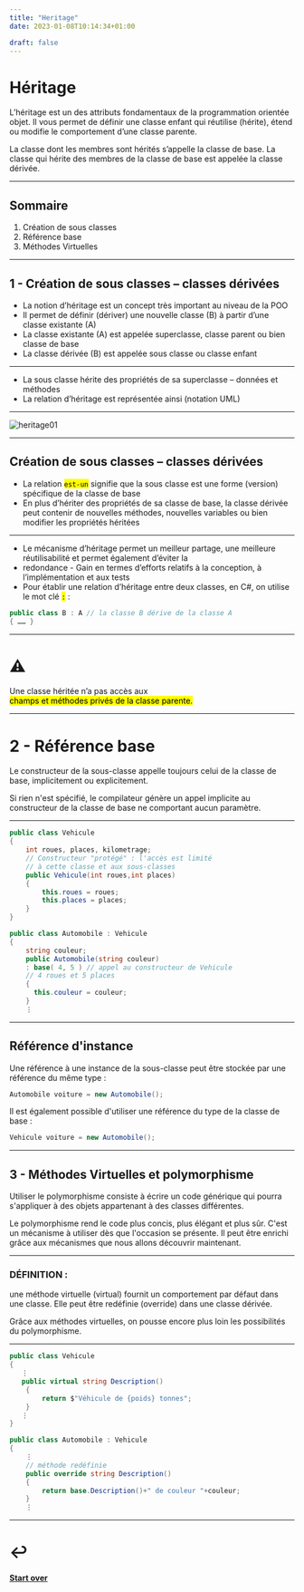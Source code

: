 ```yaml
---
title: "Heritage"
date: 2023-01-08T10:14:34+01:00

draft: false
---
```

<style>
  .reveal p {
    text-align: left;
  }
  .reveal ul {
    display: block;
  }
  .reveal ol {
    display: block;
  }
  .size {
  font-size: 28px;
  }
  .sizeXXX {
  font-size: xxx-large;
  }
    .blanc
{
background-color :white;
}
</style>

# Héritage
L’héritage est un des attributs fondamentaux de la programmation orientée objet. Il vous permet de définir une classe enfant qui réutilise (hérite), étend ou modifie le comportement d’une classe parente. 

La classe dont les membres sont hérités s’appelle la classe de base. La classe qui hérite des membres de la classe de base est appelée la classe dérivée.

---

## Sommaire 
1. Création de sous classes
2. Référence base
3. Méthodes Virtuelles

---

## 1 - Création de sous classes – classes dérivées
- La notion d’héritage est un concept très important au niveau de la POO
- Il permet de définir (dériver) une nouvelle classe (B) à partir d’une classe existante (A)
- La classe existante (A) est appelée superclasse, classe parent ou bien classe de base
- La classe dérivée (B) est appelée sous classe ou classe enfant


---

- La sous classe hérite des propriétés de sa superclasse – données et méthodes
- La relation d’héritage est représentée ainsi (notation UML)

---

![heritage01](/images/heritage/heritageDetail.png)

---

## Création de sous classes – classes dérivées
- La relation <mark>`est-un`</mark> signifie que la sous classe est une forme (version) spécifique de la classe de base
- En plus d’hériter des propriétés de sa classe de base, la classe dérivée peut contenir de nouvelles méthodes, nouvelles variables ou bien modifier les propriétés héritées

---

- Le mécanisme d’héritage permet un meilleur partage, une meilleure réutilisabilité et permet également d’éviter la 
- redondance - Gain en termes d’efforts relatifs à la conception, à l’implémentation et aux tests
- Pour établir une relation d’héritage entre deux classes, en C#, on utilise le mot clé <mark>`:`</mark> :

```csharp
public class B : A // la classe B dérive de la classe A
{ …… }
```

---

# ⚠️
Une classe héritée n’a pas accès aux  
<mark>champs et méthodes privés de la classe parente.
</mark>

---

# 2 - Référence base
Le constructeur de la sous-classe appelle toujours celui de la classe de base, implicitement ou explicitement.

Si rien n'est spécifié, le compilateur génère un appel implicite au constructeur de la classe de base ne comportant aucun paramètre. 

---



```csharp
public class Vehicule
{
    int roues, places, kilometrage;
    // Constructeur "protégé" : l'accès est limité
    // à cette classe et aux sous-classes
    public Vehicule(int roues,int places)
    {
        this.roues = roues;
        this.places = places;
    }
}
```
```csharp   {hl_lines=[5]}
public class Automobile : Vehicule
{
    string couleur;
    public Automobile(string couleur)
    : base( 4, 5 ) // appel au constructeur de Vehicule
    // 4 roues et 5 places
    {
      this.couleur = couleur;
    }
	⋮
```

---

## Référence d'instance

Une référence à une instance de la sous-classe peut être stockée par une référence du même type :

```csharp
Automobile voiture = new Automobile();
```
Il est également possible d'utiliser une référence du type de la classe de base :

```csharp
Vehicule voiture = new Automobile();
```

---

## 3 - Méthodes Virtuelles et polymorphisme

Utiliser le polymorphisme consiste à écrire un code générique qui pourra s'appliquer à des objets appartenant à des classes différentes.

Le polymorphisme rend le code plus concis, plus élégant et plus sûr. 
C'est un mécanisme à utiliser dès que l'occasion se présente. 
Il peut être enrichi grâce aux mécanismes que nous allons découvrir maintenant.

---

### DÉFINITION : 
une méthode virtuelle (virtual) fournit un comportement par défaut dans une classe. 
Elle peut être redéfinie (override) dans une classe dérivée.

Grâce aux méthodes virtuelles, on pousse encore plus loin les possibilités du polymorphisme.

---

```csharp  {hl_lines=[4]}
public class Vehicule
{
   ⋮
   public virtual string Description()
    {
        return $"Véhicule de {poids} tonnes";
    }
   ⋮
}
```

```csharp  {hl_lines=[5]}
public class Automobile : Vehicule
{
    ⋮
    // méthode redéfinie
    public override string Description()
    {
        return base.Description()+" de couleur "+couleur;
    }
	⋮
```
---

# ↩️

#### [Start over](/index)